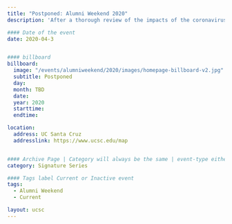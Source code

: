 ```yaml
---
title: "Postponed: Alumni Weekend 2020"
description: 'After a thorough review of the impacts of the coronavirus, we’ve decided to reschedule Alumni Weekend 2020 to a future date. All of your friends here at UC Santa Cruz will miss seeing you this spring, but watch this space for new dates!'

#### Date of the event
date: 2020-04-3


#### billboard
billboard:
  image: "/events/alumniweekend/2020/images/homepage-billboard-v2.jpg"
  subtitle: Postponed
  day: 
  month: TBD
  date: 
  year: 2020
  starttime:
  endtime:

location:
  address: UC Santa Cruz
  addresslink: https://www.ucsc.edu/map


#### Archive Page | Category will always be the same | event-type either Signature Event, Notable Event, Lecture Series
category: Signature Series

#### Tags label Current or Inactive event
tags:
  - Alumni Weekend
  - Current

layout: ucsc
---
```

